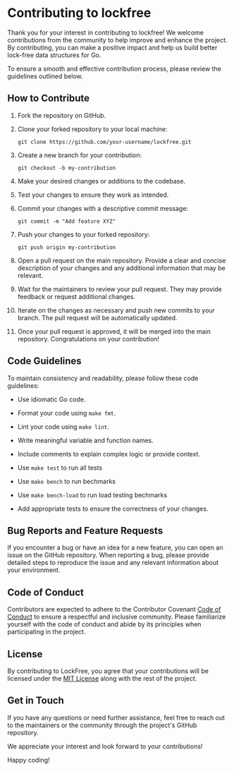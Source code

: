 # Contributing to lockfree

Thank you for your interest in contributing to lockfree! We welcome contributions from the community to help improve and enhance the project. By contributing, you can make a positive impact and help us build better lock-free data structures for Go.

To ensure a smooth and effective contribution process, please review the guidelines outlined below.

## How to Contribute

1. Fork the repository on GitHub.

2. Clone your forked repository to your local machine:

   ```shell
   git clone https://github.com/your-username/lockfree.git
   ```

3. Create a new branch for your contribution:

   ```shell
   git checkout -b my-contribution
   ```

4. Make your desired changes or additions to the codebase.

5. Test your changes to ensure they work as intended.

6. Commit your changes with a descriptive commit message:

   ```shell
   git commit -m "Add feature XYZ" 
   ```

7. Push your changes to your forked repository:

   ```shell
   git push origin my-contribution
   ```

8. Open a pull request on the main repository. Provide a clear and concise description of your changes and any additional information that may be relevant.

9. Wait for the maintainers to review your pull request. They may provide feedback or request additional changes.

10. Iterate on the changes as necessary and push new commits to your branch. The pull request will be automatically updated.

11. Once your pull request is approved, it will be merged into the main repository. Congratulations on your contribution!

## Code Guidelines

To maintain consistency and readability, please follow these code guidelines:

- Use idiomatic Go code.

- Format your code using `make fmt`.

- Lint your code using `make lint`.

- Write meaningful variable and function names.

- Include comments to explain complex logic or provide context.

- Use `make test` to run all tests

- Use `make bench` to run bechmarks

- Use `make bench-load` to run load testing bechmarks 

- Add appropriate tests to ensure the correctness of your changes.

## Bug Reports and Feature Requests

If you encounter a bug or have an idea for a new feature, you can open an issue on the GitHub repository. When reporting a bug, please provide detailed steps to reproduce the issue and any relevant information about your environment.

## Code of Conduct

Contributors are expected to adhere to the Contributor Covenant [Code of Conduct](https://www.contributor-covenant.org/version/2/0/code_of_conduct.html) to ensure a respectful and inclusive community. Please familiarize yourself with the code of conduct and abide by its principles when participating in the project.

## License

By contributing to LockFree, you agree that your contributions will be licensed under the [MIT License](LICENSE) along with the rest of the project.

## Get in Touch

If you have any questions or need further assistance, feel free to reach out to the maintainers or the community through the project's GitHub repository.

We appreciate your interest and look forward to your contributions!

Happy coding!